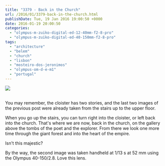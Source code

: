 ```yaml
---
title: "3379 - Back in the Church"
url: /2016/01/3379-back-in-the-church.html
publishDate: Tue, 19 Jan 2016 19:00:50 +0000
date: 2016-01-19 20:00:50
categories: 
  - "olympus-m-zuiko-digital-ed-12-40mm-f2-8-pro"
  - "olympus-m-zuiko-digital-ed-40-150mm-f2-8-pro"
tags: 
  - "architecture"
  - "belem"
  - "church"
  - "lisbon"
  - "mosteiro-dos-jeronimos"
  - "olympus-om-d-e-m1"
  - "portugal"
---
```

<div class="container">
<div class="center"><a target="_blank" href="https://d25zfm9zpd7gm5.cloudfront.net/1200x1200/2015/20150904_134643_lr.jpg"><img class="webfeedsFeaturedVisual" src="https://d25zfm9zpd7gm5.cloudfront.net/0600x0600/2015/20150904_134643_lr.jpg" /></a></div>
</div>
<br />

You may remember, the cloister has two stories, and the last two images of the previous post were already taken from the stairs up to the upper floor.

<a target="_blank" href="https://d25zfm9zpd7gm5.cloudfront.net/1200x1200/2015/20150904_135330_lr.jpg"><img style="margin: 0pt 10px 0pt 0px; float: left;" src="https://d25zfm9zpd7gm5.cloudfront.net/0150x0150/2015/20150904_135330_lr.jpg" alt="" border="0" /></a> When you go up the stairs, you can turn right into the cloister, or left back into the church. That's where we are now, back in the church, on the gallery above the tombs of the poet and the explorer. From there we look one more time through the giant forest and into the heart of the empire.

Isn't this majestic?

By the way, the second image was taken handheld at 1/13&nbsp;s at 52&nbsp;mm using the Olympus 40-150/2.8. Love this lens.


